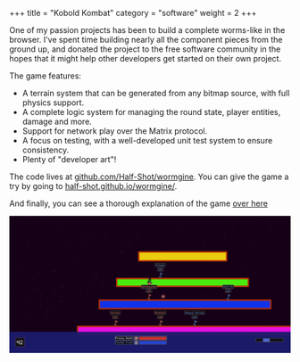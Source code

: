 +++
title = "Kobold Kombat"
category = "software"
weight = 2
+++

One of my passion projects has been to build a complete worms-like in the browser. I've spent time building 
nearly all the component pieces from the ground up, and donated the project to the free software community
in the hopes that it might help other developers get started on their own project.

The game features:

 - A terrain system that can be generated from any bitmap source, with full physics support.
 - A complete logic system for managing the round state, player entities, damage and more.
 - Support for network play over the Matrix protocol.
 - A focus on testing, with a well-developed unit test system to ensure consistency.
 - Plenty of "developer art"!

The code lives at [github.com/Half-Shot/wormgine](https://github.com/Half-Shot/wormgine). You can give the game a try by
going to [half-shot.github.io/wormgine/](https://half-shot.github.io/wormgine/).

And finally, you can see a thorough explanation of the game [over here](https://www.youtube.com/watch?v=1gMt8nsadCg)


<div class="gallery">
    <a href="/works/software/kkombat/screenshot1.png" target="_blank"><img src="/works/software/kkombat/screenshot1.webp" title="Screenshot of the game running, with 6 worms in play."></a>
</div>

